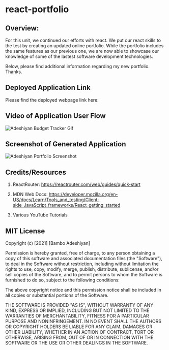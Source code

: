 # react-portfolio

## Overview:

For this unit, we continued our efforts with react. We put our react skills to the test by creating an updated online portfolio. While the portfolio includes the same features as our previous one, we are now able to showcase our knowledge of some of the lastest software development technologies.

Below, please find additional information regarding my new portfolio. Thanks.

## Deployed Application Link

Please find the deployed webpage link here:

## Video of Application User Flow

![Adeshiyan Budget Tracker Gif](./assets/images/reactportfolio.png)

## Screenshot of Generated Application

![Adeshiyan Portfolio Screenshot](./src/assets/images/reactportfolio.png/assets/images/reactportfolio.png)

## Credits/Resources

1. ReactRouter: https://reactrouter.com/web/guides/quick-start
2. MDN Web Docs: https://developer.mozilla.org/en-US/docs/Learn/Tools_and_testing/Client-side_JavaScript_frameworks/React_getting_started

3. Various YouTube Tutorials

## MIT License

Copyright (c) [2021] [Bambo Adeshiyan]

Permission is hereby granted, free of charge, to any person obtaining a copy
of this software and associated documentation files (the "Software"), to deal
in the Software without restriction, including without limitation the rights
to use, copy, modify, merge, publish, distribute, sublicense, and/or sell
copies of the Software, and to permit persons to whom the Software is
furnished to do so, subject to the following conditions:

The above copyright notice and this permission notice shall be included in all
copies or substantial portions of the Software.

THE SOFTWARE IS PROVIDED "AS IS", WITHOUT WARRANTY OF ANY KIND, EXPRESS OR
IMPLIED, INCLUDING BUT NOT LIMITED TO THE WARRANTIES OF MERCHANTABILITY,
FITNESS FOR A PARTICULAR PURPOSE AND NONINFRINGEMENT. IN NO EVENT SHALL THE
AUTHORS OR COPYRIGHT HOLDERS BE LIABLE FOR ANY CLAIM, DAMAGES OR OTHER
LIABILITY, WHETHER IN AN ACTION OF CONTRACT, TORT OR OTHERWISE, ARISING FROM,
OUT OF OR IN CONNECTION WITH THE SOFTWARE OR THE USE OR OTHER DEALINGS IN THE
SOFTWARE.
